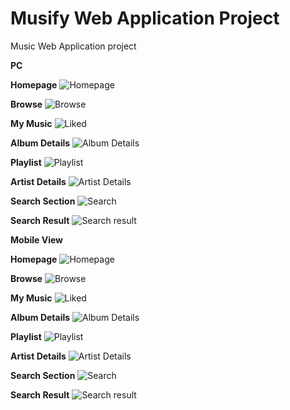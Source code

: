 # Musify Web Application Project

Music Web Application project 

**PC**
<br/>

**Homepage**
![Homepage](/public/HomePage.png)

**Browse**
![Browse](/public/BrowsePage.png)

**My Music**
![Liked](/public/MyMusic.png)

**Album Details**
![Album Details](/public/AlbumPage.png)

**Playlist**
![Playlist](/public/Playlists.png)

**Artist Details**
![Artist Details](/public/ArtistPage.png)

**Search Section**
![Search](/public/SearchSection.png)

**Search Result**
![Search result](/public/SearchPage.png)

**Mobile View**
<br/>

**Homepage**
![Homepage](/public/Mobile/HomePage.png)

**Browse**
![Browse](/public/Mobile/BrowsePage.png)

**My Music**
![Liked](/public/Mobile/MyMusic.png)

**Album Details**
![Album Details](/public/Mobile/AlbumPage.png)

**Playlist**
![Playlist](/public/Mobile/PlaylistsPage.png)

**Artist Details**
![Artist Details](/public/Mobile/ArtistPage.png)

**Search Section**
![Search](/public/Mobile/SearchSection.png)

**Search Result**
![Search result](/public/Mobile/SearchPage.png)


